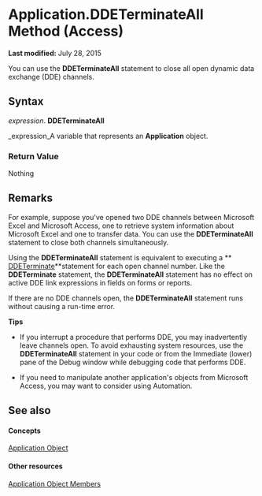 
# Application.DDETerminateAll Method (Access)

 **Last modified:** July 28, 2015

You can use the  **DDETerminateAll** statement to close all open dynamic data exchange (DDE) channels.

## Syntax

 _expression_. **DDETerminateAll**

 _expression_A variable that represents an  **Application** object.


### Return Value

Nothing


## Remarks

For example, suppose you've opened two DDE channels between Microsoft Excel and Microsoft Access, one to retrieve system information about Microsoft Excel and one to transfer data. You can use the  **DDETerminateAll** statement to close both channels simultaneously.

Using the  **DDETerminateAll** statement is equivalent to executing a ** [DDETerminate](97684f64-dd80-03b6-965d-42e9d0e6f264.md)**statement for each open channel number. Like the  **DDETerminate** statement, the **DDETerminateAll** statement has no effect on active DDE link expressions in fields on forms or reports.

If there are no DDE channels open, the  **DDETerminateAll** statement runs without causing a run-time error.

 **Tips**


- If you interrupt a procedure that performs DDE, you may inadvertently leave channels open. To avoid exhausting system resources, use the  **DDETerminateAll** statement in your code or from the Immediate (lower) pane of the Debug window while debugging code that performs DDE.
    
- If you need to manipulate another application's objects from Microsoft Access, you may want to consider using Automation.
    

## See also


#### Concepts


 [Application Object](aefb0713-97e6-e2c7-e530-8fd2e1316a55.md)
#### Other resources


 [Application Object Members](3ab5276c-d52a-72a9-244c-ec92ead48811.md)
